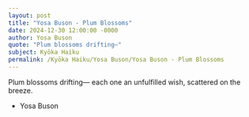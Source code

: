```yaml
---
layout: post
title: "Yosa Buson - Plum Blossoms"
date: 2024-12-30 12:00:00 -0000
author: Yosa Buson
quote: "Plum blossoms drifting—"
subject: Kyōka Haiku
permalink: /Kyōka Haiku/Yosa Buson/Yosa Buson - Plum Blossoms
---
```


Plum blossoms drifting—
each one an unfulfilled wish,
scattered on the breeze.

- Yosa Buson
